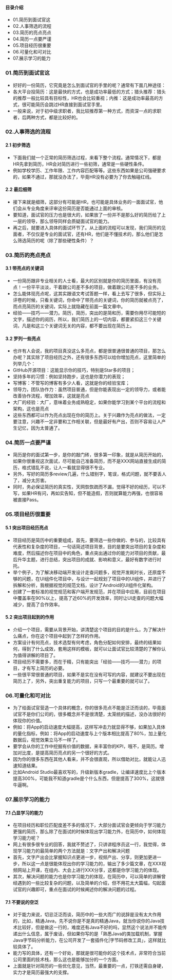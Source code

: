 #### 目录介绍
- 01.简历到面试官这
- 02.人事筛选的流程
- 03.简历的亮点亮点
- 04.简历一点要严谨
- 05.项目经历很重要
- 06.可量化和可对比
- 07.展示学习的能力



### 01.简历到面试官这
- 好好的一份简历，它究竟是怎么到面试官的手里的呢？通常有下面几种途径：
- 各大平台投简历：这是最快的方式，也是成功率最低的方式；猎头推荐：猎头的推荐一般比较具有目标性，HR也会比较重视；内推：这是成功率最高的方式，很可能简历会跳过HR直接到面试官手里。
- 一般来说，对于初中级求职者，我比较推荐第一种方式，而资深一点的求职者，后两种方式，都是比较好的。


### 02.人事筛选的流程
#### 2.1 初步筛选
- 下面我们就一个正常的简历筛选过程，来看下整个流程。通常情况下，都是HR先拿到简历，HR会对简历进行一些初筛，通常是一些硬性条件。
- 例如学校学历、工作年限、工作内容匹配等等。这些东西如果是公司强硬要求的，如果不通过，那就没办法了，毕竟HR没有必要为了你去触碰红线。

#### 2.2 最后细筛
- 接下来就是细筛，这部分有可能是HR，也可能是具体业务的一面面试官，他们会从专业角度来评审这份简历是否能通过上面的审核。
- 要知道，面试官的压力也是很大的，如果放了一份并不是那么好的简历给了上一层的领导，那么领导同样会质疑面试官的能力。
- 再之后，就要进入具体的面试环节了。从上面的流程可以发现，我们简历的见面者，不仅仅是专业的面试官，还有HR，他们是不懂技术的，那么他们是怎么筛选简历的呢（除了那些硬性条件）？


### 03.简历的亮点亮点
#### 3.1 带亮点的关键词
- 一份简历跟非专业相关的人士看，最大的区别就是你的简历里面，有没有亮点！一份平平淡淡，干着跟公司差不多的项目，做着跟公司差不多的业务。
- 怎么能体现亮点呢，这其实跟语文考试答题一样，看上去写了很多，但实际上评卷的时候，只看关键词，你命中了带亮点的关键词，你的简历就被点亮了，而点亮简历的关键词，实际上就隐藏在前面一篇文章中。
- 经验——技巧——潜力。简历，简历，突出的是简和历，需要你用尽可能短的文字，描述你的阅历，所以，我们简历上的一切内容，都要紧扣这三个关键词，凡是和这三个关键词无关的内容，都不要出现在简历上。


#### 3.2 罗列一些亮点
- 也许有人会说，我的项目真没这么多亮点，都是很普通很普通的项目，那怎么办呢？其实除了项目经历之外，还有很多东西可以给你增加亮点，这里简单的列举几个：
- GitHub开源项目：这能显示你的技巧，特别是Star多的项目；
- 坚持多年的习惯：例如坚持跑步，这也是你潜力的表现；
- 写博客：不管写的博客有多少人看，这就是你的经验宝库；
- 领导力，团队协作力：虽然项目普通，但是你能表现出一定的领导力，或者能改善协作流程，增加效率，这就是亮点
- 大厂的经验：大厂，意味着业务成熟稳定，如果你能学习到某个平台的流程和架构，这也是亮点
- 这些东西都可以作为亮点出现在你的简历上。关于兴趣作为亮点的做法，一定要注意，兴趣不一定非要和工作相关联，但是最好有产出，否则不容易让人产生记忆，因为太普通了。


### 04.简历一点要严谨
- 简历是你的面试第一步，是你的敲门砖，很多第一印象，就是从简历开始的，如果你很重视这次面试，尽可能自己准备简历，而不是XXX网站直接生成的简历，格式错乱不说，让人一看就显得很不专业。
- 另外，写好的简历多review几遍，什么错别字，笔误，格式问题，就不要丢人了，减分太厉害。
- 同时，务必保证简历的真实性，天网恢恢疏而不漏，觉得不好的经历，可以不写，如果HR有问，再如实告知，但不能造假，否则就算能力再强，也很容易被直接Pass。


### 05.项目经历很重要
#### 5.1 突出项目经历亮点
- 项目经历是简历中的重要组成，首先，要筛选一些你做的、参与的，比较具有代表性和复杂度的项目，一句话简述项目背景，目的是要突出项目的复杂度和难度，然后描述你在项目中的角色，重点突出通过你的能力对项目的贡献，最后升华主题，进行总结，突出项目的成就、影响和意义，最好有数字进行衬托。
- 举个例子，为了解决移动端开发设计走查问题多，视觉开发耗时长，还原度不够的问题，在UI组件化项目中，与设计一起规划了项目中的UI组件，并进行了拆解和分析，我根据视觉的规范文档，设计了Android的UI组件化架构。
- 创建了一套标准的视觉规范和客户端开发规范，并在项目中应用，目前在项目中覆盖率在90%以上，提高了近60%的开发效率，同时让UI走查的问题大幅减少，提高了合作效率。


#### 5.2 突出项目起到的作用
- 介绍一个项目，需要从背景开始，讲清楚这个项目的目的是什么，为了解决什么痛点，你在这个项目中起到了怎样的作用。
- 方案设计有何亮点，技术选型有何考虑，角色分配如何安排，最终的结果如何，得到了什么成效，套用这样的模板，就可以让面试官比较清楚的了解你认为值得讲解的项目了。
- 项目经历不需要多，而在于精，只有能突出「经验——技巧——潜力」的项目，才有写上简历的必要。
- 一些很平常很普通的项目，如果不是实在没有可写的内容，就建议不要出现在简历上了，另外，突出重复能力的项目，只写一个最重要的就可以了。


### 06.可量化和可对比
- 为了给面试官营造一个具体的概念，你的很多亮点不能是泛泛而谈的，毕竟面试官不是你们公司的，很多概念并不是很清楚，太笼统的描述，没办法很好的体现你的价值。
- 例如：将App的启动速度大幅提高，这样写冲击力就显得不够，如果加入具体的量化指标，例如：将App的启动速度与上个版本相比提高了80%，加上量化数据后，视觉效果立马不一样了。
- 要学会从你的工作中挖掘有价值的数据，来丰富你的KPI，哦不，是简历。增加对比度，是提高简历亮点的另一个很好的方式。
- 因为你的很多东西在其他人看来，并不会很直观，所以借助对比，就能让人迅速知道结果。
- 比如Android Studio最喜欢写的，升级新版本gradle，让编译速度比上个版本提高300%，可能我不知道gradle是个什么东西，但是提高了300%，这就很牛逼啊。


### 07.展示学习的能力
#### 7.1 凸显学习的能力
- 在项目经历和职位匹配度差不多的情况下，大部分面试官会更倾向于学习能力更强的简历，那么除了在面试的时候体现出学习能力外，在简历中，如何体现学习能力呢？
- 网上有很多很专业的回答，我就不赘述了，只讲讲程序员这一行，我觉得，体现学习能力的最简单的两个方法就是：文字产出和解决问题
- 首先，文字产出会比掌握知识点更进一步，视频产出、分享，则更加更进一步，所以这一点是很能体现出你的学习能力的，输出了多少篇文章，在XXX视频网站上开课，在组内、大会上进行XXX分享，这都是你学习能力的体现。
- 其次，解决问题的能力也是你学习能力的体现，在简历中，可以简单的讲解曾经遇到的一些比较复杂的问题，以及简单的介绍，但不用花太大篇幅，勾起面试官的兴趣即可，重点在面试的时候阐述你的解决问题的过程。


#### 7.1 不要说的空泛
- 对于能力来说，切忌泛泛而谈，简历中的一些大而广的说辞是没有太大作用的，比如，精通Java，先不说你是不是真的精通Java，就当你说你的Java技术比较好，但是做这一行的，难度还有Java不好的吗，显然这个说法并不能传递出什么信息，属于废话，但如果你写的是「熟悉Java的类加载机制，掌握Java字节码分析能力，在公司开发了一套插件化|字节码修改工具」，这样就比较具体了。
- 能力写的具体，还有一个好处，那就是很可能你的这个技术点，非常符合当前公司里面的技术栈，那么这也是能够加分的一个方面。
- 上面就是针对简历的一些优化意见，当然，最重要的一点，打铁还需自身硬，实力才是简历最强大的支撑。














